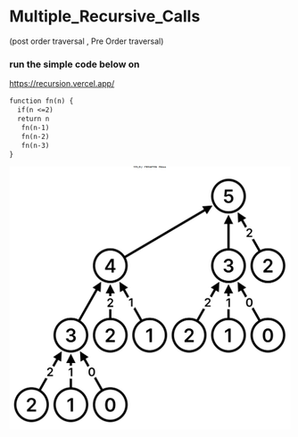 # Multiple_Recursive_Calls
 (post order traversal , Pre Order traversal)

### run the simple code below on
https://recursion.vercel.app/

```
function fn(n) {
  if(n <=2)
  return n
   fn(n-1)
   fn(n-2)
   fn(n-3)
}
```
 


![alt text](src/tree.png "tree")
